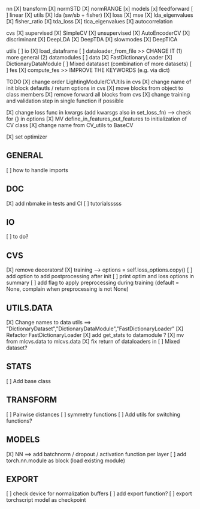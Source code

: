 nn
    [X] transform
        [X] normSTD
        [X] normRANGE
    [x] models 
        [x] feedforward
        [ ] linear
    [X] utils
        [X] lda (sw/sb + fisher)
    [X] loss
        [X] mse 
        [X] lda_eigenvalues
        [X] fisher_ratio
        [X] tda_loss
        [X] tica_eigenvalues
        [X] autocorrelation

cvs
    [X] supervised
        [X] SimpleCV
    [X] unsupervised
        [X] AutoEncoderCV
    [X] discriminant
        [X] DeepLDA 
        [X] DeepTDA
    [X] slowmodes
        [X] DeepTICA

utils 
    [ ] io
        [X] load_dataframe
        [ ] dataloader_from_file >> CHANGE IT (1) more general (2) datamodules
    [ ] data
        [X] FastDictionaryLoader
        [X] DictionaryDataModule
        [ ] Mixed datataset (combination of more datasets)
    [ ] fes
        [X] compute_fes >> IMPROVE THE KEYWORDS (e.g. via dict)

TODO
[X] change order LightingModule/CVUtils in cvs
[X] change name of init block defautls / return options in cvs
[X] move blocks from object to class members 
[X] remove forward all blocks from cvs
[X] change training and validation step in single function if possible

[X] change loss func in kwargs (add kwarsgs also in set_loss_fn) --> check for {} in options
[X] MV define_in_features_out_features to initialization of CV class
[X] change name from CV_utils to BaseCV

[X] set optimizer

## GENERAL

[ ] how to handle imports 

## DOC

[X] add nbmake in tests and CI
[ ] tutorialsssss

## IO

[ ] to do? 

## CVS

[X] remove decorators! 
[X] training --> options = self.loss_options.copy()
[ ] add option to add postprocessing after init
[ ] print optim and loss options in summary
[ ] add flag to apply preprocessing during training (default = None, complain when preprocessing is not None)

## UTILS.DATA

[X] Change names to data utils ==> "DictionaryDataset","DictionaryDataModule","FastDictionaryLoader"
[X] Refactor FastDictionaryLoader
[X] add get_stats to datamodule ?
[X] mv from mlcvs.data to mlcvs.data
[X] fix return of dataloaders in 
[ ] Mixed dataset?

## STATS

[ ] Add base class

## TRANSFORM 

[ ] Pairwise distances
[ ] symmetry functions
[ ] Add utils for switching functions? 

## MODELS

[X] NN ==> add batchnorm / dropout / activation function  per layer
[ ] add torch.nn.module as block (load existing module)  

## EXPORT

[ ] check device for normalization buffers 
[ ] add export function?
[ ] export torchscript model as checkpoint



